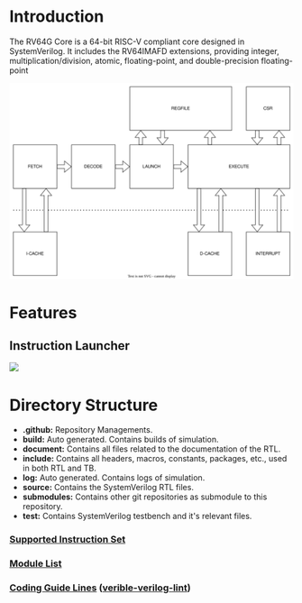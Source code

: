 # Introduction
The RV64G Core is a 64-bit RISC-V compliant core designed in SystemVerilog. It includes the RV64IMAFD extensions, providing integer, multiplication/division, atomic, floating-point, and double-precision floating-point

<img src="document/march.svg">


# Features

## Instruction Launcher
<img src="document/rtl/Launcher.gif">


# Directory Structure
- **.github:** Repository Managements.
- **build:** Auto generated. Contains builds of simulation.
- **document:** Contains all files related to the documentation of the RTL.
- **include:** Contains all headers, macros, constants, packages, etc., used in both RTL and TB.
- **log:** Auto generated. Contains logs of simulation.
- **source:** Contains the SystemVerilog RTL files.
- **submodules:** Contains other git repositories as submodule to this repository.
- **test:** Contains SystemVerilog testbench and it's relevant files.

### [Supported Instruction Set](./document/supported_instructions.md)

### [Module List](./document/rtl/modules.md)

### [Coding Guide Lines](./document/coding_guideline.md) ([verible-verilog-lint](https://github.com/chipsalliance/verible))

